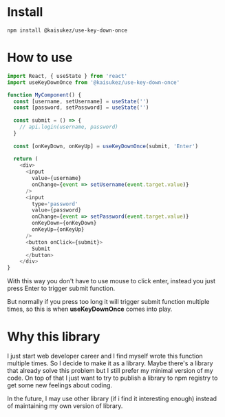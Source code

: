 # Install
```
npm install @kaisukez/use-key-down-once
```

# How to use

```js
import React, { useState } from 'react'
import useKeyDownOnce from '@kaisukez/use-key-down-once'

function MyComponent() {
  const [username, setUsername] = useState('')
  const [password, setPassword] = useState('')
  
  const submit = () => {
    // api.login(username, password)
  }
  
  const [onKeyDown, onKeyUp] = useKeyDownOnce(submit, 'Enter')
  
  return (
    <div>
      <input
        value={username}
        onChange={event => setUsername(event.target.value)}
      />
      <input
        type='password'
        value={password}
        onChange={event => setPassword(event.target.value)}
        onKeyDown={onKeyDown}
        onKeyUp={onKeyUp}
      />
      <button onClick={submit}>
        Submit
      </button>
    </div>
}
```

With this way you don't have to use mouse to click enter, instead you just press Enter to trigger submit function.

But normally if you press too long it will trigger submit function multiple times, so this is when __useKeyDownOnce__ comes into play.

# Why this library
I just start web developer career and I find myself wrote this function multiple times. So I decide to make it as a library. Maybe there's a library that already solve this problem but I still prefer my minimal version of my code. On top of that I just want to try to publish a library to npm registry to get some new feelings about coding.

In the future, I may use other library (if i find it interesting enough) instead of maintaining my own version of library.
